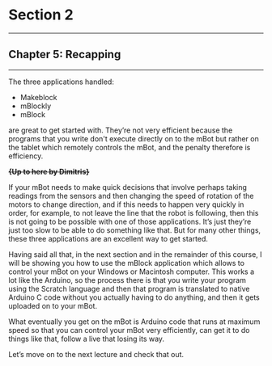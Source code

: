 # Section 2

---

## Chapter 5: Recapping

---

The three applications handled:

* Makeblock
* mBlockly
* mBlock

are great to get started with. They’re not very efficient because the programs that you write don't execute directly on to the mBot but rather on the tablet which remotely controls the mBot, and the penalty therefore is efficiency.

~~**{Up to here by Dimitris}**~~

If your mBot needs to make quick decisions that involve perhaps taking readings from the sensors and then changing the speed of rotation of the motors to change direction, and if this needs to happen very quickly in order, for example, to not leave the line that the robot is following, then this is not going to be possible with one of those applications. It’s just they’re just too slow to be able to do something like that. But for many other things, these three applications are an excellent way to get started.

Having said all that, in the next section and in the remainder of this course, I will be showing you how to use the mBlock application which allows to control your mBot on your Windows or Macintosh computer. This works a lot like the Arduino, so the process there is that you write your program using the Scratch language and then that program is translated to native Arduino C code without you actually having to do anything, and then it gets uploaded on to your mBot.

What eventually you get on the mBot is Arduino code that runs at maximum speed so that you can control your mBot very efficiently, can get it to do things like that, follow a live that losing its way.

Let’s move on to the next lecture and check that out.

